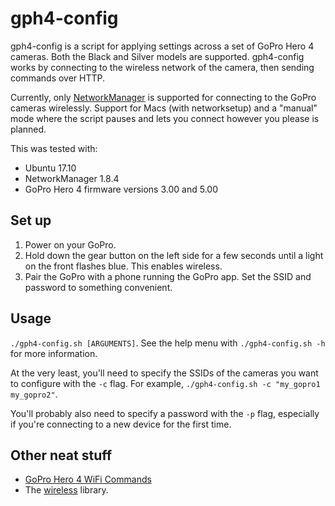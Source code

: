 gph4-config
===========
gph4-config is a script for applying settings across a set of GoPro Hero 4 cameras. Both the Black and Silver models are supported. gph4-config works by connecting to the wireless network of the camera, then sending commands over HTTP.

Currently, only [NetworkManager](https://en.wikipedia.org/wiki/NetworkManager) is supported for connecting to the GoPro cameras wirelessly. Support for Macs (with networksetup) and a "manual" mode where the script pauses and lets you connect however you please is planned.

This was tested with:
 * Ubuntu 17.10
 * NetworkManager 1.8.4
 * GoPro Hero 4 firmware versions 3.00 and 5.00

Set up
------
 1. Power on your GoPro.
 2. Hold down the gear button on the left side for a few seconds until a light on the front flashes blue. This enables wireless.
 3. Pair the GoPro with a phone running the GoPro app. Set the SSID and password to something convenient.

Usage
-----
`./gph4-config.sh [ARGUMENTS]`. See the help menu with `./gph4-config.sh -h` for more information.

At the very least, you'll need to specify the SSIDs of the cameras you want to configure with the `-c` flag. For example, `./gph4-config.sh -c "my_gopro1 my_gopro2"`.

You'll probably also need to specify a password with the `-p` flag, especially if you're connecting to a new device for the first time.

Other neat stuff
----------------
 * [GoPro Hero 4 WiFi Commands](https://github.com/KonradIT/goprowifihack/blob/master/HERO4/WifiCommands.md)
 * The [wireless](https://github.com/joshvillbrandt/wireless) library.
